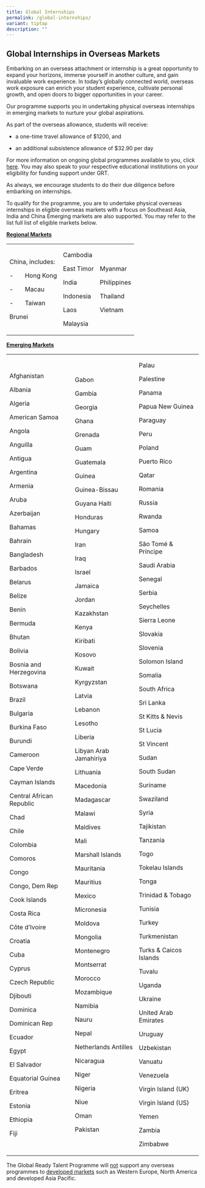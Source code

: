 ```yaml
---
title: Global Internships
permalink: /global-internships/
variant: tiptap
description: ""
---
```

<h2>Global Internships in Overseas Markets</h2>
<p></p>
<p>Embarking on an overseas attachment or internship is a great opportunity
to expand your horizons, immerse yourself in another culture, and gain
invaluable work experience. In today’s globally connected world, overseas
work exposure can enrich your student experience, cultivate personal growth,
and open doors to bigger opportunities in your career.</p>
<p>Our programme supports you in undertaking physical overseas internships
in emerging markets to nurture your global aspirations.</p>
<p>As part of the overseas allowance, students will receive:</p>
<ul data-tight="true" class="tight">
<li>
<p>a one-time travel allowance of $1200, and</p>
</li>
<li>
<p>an additional subsistence allowance of $32.90 per day</p>
</li>
</ul>
<p>For more information on ongoing global programmes available to you, click
<a href="https://staging.d8cu29s1ycaje.amplifyapp.com/ongoing-global-programmes/" rel="noopener noreferrer nofollow" target="_blank">here</a>. You may also speak to your respective educational institutions
on your eligibility for funding support under GRT.</p>
<p>As always, we encourage students to do their due diligence before embarking
on internships.</p>
<p>To qualify for the programme, you are to undertake physical overseas internships
in eligible overseas markets with a focus on Southeast Asia, India and
China Emerging markets are also supported. You may refer to the list full
list of eligible markets below.</p>
<p><strong><u>Regional Markets</u></strong>
</p>
<table style="minWidth: 75px">
<colgroup>
<col>
<col>
<col>
</colgroup>
<tbody>
<tr>
<td rowspan="1" colspan="1">
<p>China, includes:</p>
<p>-&nbsp;&nbsp;&nbsp;&nbsp;&nbsp;&nbsp; Hong Kong</p>
<p>-&nbsp;&nbsp;&nbsp;&nbsp;&nbsp;&nbsp; Macau</p>
<p>-&nbsp;&nbsp;&nbsp;&nbsp;&nbsp;&nbsp; Taiwan</p>
<p>Brunei</p>
</td>
<td rowspan="1" colspan="1">
<p>Cambodia</p>
<p>East Timor</p>
<p>India</p>
<p>Indonesia</p>
<p>Laos</p>
<p>Malaysia</p>
</td>
<td rowspan="1" colspan="1">
<p>Myanmar</p>
<p>Philippines</p>
<p>Thailand</p>
<p>Vietnam</p>
</td>
</tr>
</tbody>
</table>
<p><strong><u>Emerging Markets</u></strong>
</p>
<table style="minWidth: 75px">
<colgroup>
<col>
<col>
<col>
</colgroup>
<tbody>
<tr>
<td rowspan="1" colspan="1">
<p>Afghanistan</p>
<p>Albania</p>
<p>Algeria</p>
<p>American Samoa</p>
<p>Angola</p>
<p>Anguilla</p>
<p>Antigua</p>
<p>Argentina</p>
<p>Armenia</p>
<p>Aruba</p>
<p>Azerbaijan</p>
<p>Bahamas</p>
<p>Bahrain</p>
<p>Bangladesh</p>
<p>Barbados</p>
<p>Belarus</p>
<p>Belize</p>
<p>Benin</p>
<p>Bermuda</p>
<p>Bhutan</p>
<p>Bolivia</p>
<p>Bosnia and Herzegovina</p>
<p>Botswana</p>
<p>Brazil</p>
<p>Bulgaria</p>
<p>Burkina Faso</p>
<p>Burundi</p>
<p>Cameroon</p>
<p>Cape Verde</p>
<p>Cayman Islands</p>
<p>Central African Republic</p>
<p>Chad</p>
<p>Chile</p>
<p>Colombia</p>
<p>Comoros</p>
<p>Congo</p>
<p>Congo, Dem Rep</p>
<p>Cook Islands</p>
<p>Costa Rica</p>
<p>Côte d’Ivoire</p>
<p>Croatia</p>
<p>Cuba</p>
<p>Cyprus</p>
<p>Czech Republic</p>
<p>Djibouti</p>
<p>Dominica</p>
<p>Dominican Rep</p>
<p>Ecuador</p>
<p>Egypt</p>
<p>El Salvador</p>
<p>Equatorial Guinea</p>
<p>Eritrea</p>
<p>Estonia</p>
<p>Ethiopia</p>
<p>Fiji</p>
</td>
<td rowspan="1" colspan="1">
<p>Gabon</p>
<p>Gambia</p>
<p>Georgia</p>
<p>Ghana</p>
<p>Grenada</p>
<p>Guam</p>
<p>Guatemala</p>
<p>Guinea</p>
<p>Guinea-Bissau</p>
<p>Guyana Haiti</p>
<p>Honduras</p>
<p>Hungary</p>
<p>Iran</p>
<p>Iraq</p>
<p>Israel</p>
<p>Jamaica</p>
<p>Jordan</p>
<p>Kazakhstan</p>
<p>Kenya</p>
<p>Kiribati</p>
<p>Kosovo</p>
<p>Kuwait</p>
<p>Kyrgyzstan</p>
<p>Latvia</p>
<p>Lebanon</p>
<p>Lesotho</p>
<p>Liberia</p>
<p>Libyan Arab Jamahiriya</p>
<p>Lithuania</p>
<p>Macedonia</p>
<p>Madagascar</p>
<p>Malawi</p>
<p>Maldives</p>
<p>Mali</p>
<p>Marshall Islands</p>
<p>Mauritania</p>
<p>Mauritius</p>
<p>Mexico</p>
<p>Micronesia</p>
<p>Moldova</p>
<p>Mongolia</p>
<p>Montenegro</p>
<p>Montserrat</p>
<p>Morocco</p>
<p>Mozambique</p>
<p>Namibia</p>
<p>Nauru</p>
<p>Nepal</p>
<p>Netherlands Antilles</p>
<p>Nicaragua</p>
<p>Niger</p>
<p>Nigeria</p>
<p>Niue</p>
<p>Oman</p>
<p>Pakistan</p>
</td>
<td rowspan="1" colspan="1">
<p>Palau</p>
<p>Palestine</p>
<p>Panama</p>
<p>Papua New Guinea</p>
<p>Paraguay</p>
<p>Peru</p>
<p>Poland</p>
<p>Puerto Rico</p>
<p>Qatar</p>
<p>Romania</p>
<p>Russia</p>
<p>Rwanda</p>
<p>Samoa</p>
<p>São Tomé &amp; Príncipe</p>
<p>Saudi Arabia</p>
<p>Senegal</p>
<p>Serbia</p>
<p>Seychelles</p>
<p>Sierra Leone</p>
<p>Slovakia</p>
<p>Slovenia</p>
<p>Solomon Island</p>
<p>Somalia</p>
<p>South Africa</p>
<p>Sri Lanka</p>
<p>St Kitts &amp; Nevis</p>
<p>St Lucia</p>
<p>St Vincent</p>
<p>Sudan</p>
<p>South Sudan</p>
<p>Suriname</p>
<p>Swaziland</p>
<p>Syria</p>
<p>Tajikistan</p>
<p>Tanzania</p>
<p>Togo</p>
<p>Tokelau Islands</p>
<p>Tonga</p>
<p>Trinidad &amp; Tobago</p>
<p>Tunisia</p>
<p>Turkey</p>
<p>Turkmenistan</p>
<p>Turks &amp; Caicos Islands</p>
<p>Tuvalu</p>
<p>Uganda</p>
<p>Ukraine</p>
<p>United Arab Emirates</p>
<p>Uruguay</p>
<p>Uzbekistan</p>
<p>Vanuatu</p>
<p>Venezuela</p>
<p>Virgin Island (UK)</p>
<p>Virgin Island (US)</p>
<p>Yemen</p>
<p>Zambia</p>
<p>Zimbabwe</p>
</td>
</tr>
</tbody>
</table>
<p>The Global Ready Talent Programme will <u>not</u> support any overseas programmes
to <u>developed markets</u> such as Western Europe, North America and developed
Asia Pacific.</p>
<p></p>